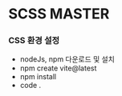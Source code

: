 # SCSS MASTER

### CSS 환경 설정

- nodeJs, npm 다운로드 및 설치
- npm create vite@latest
- npm install
- code .
